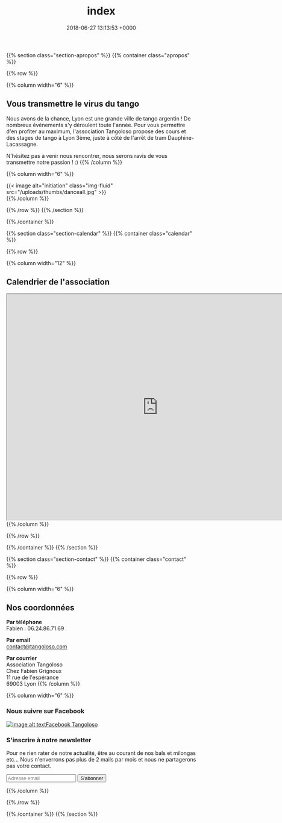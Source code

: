 ﻿---
title: index
date: 2018-06-27 13:13:53 +0000

---



{{% section class="section-apropos" %}}
{{% container class="apropos" %}}

{{% row  %}}

{{% column width="6" %}}
## Vous transmettre le virus du tango
Nous avons de la chance, Lyon est une grande ville de tango argentin ! De nombreux événements s'y déroulent toute l'année. Pour vous permettre d'en profiter au maximum,
l'association Tangoloso propose des cours et des stages de tango à Lyon 3ème, juste à côté de l'arrêt de tram Dauphine-Lacassagne.

N'hésitez pas à venir nous rencontrer, nous serons ravis de vous transmettre notre passion ! :)
{{% /column %}}



{{% column width="6" %}}
<div class='row'>
<div class='col-md-12'>{{< image alt="initiation" class="img-fluid" src="/uploads/thumbs/danceall.jpg" >}}</div>
</div>
{{% /column %}}

{{% /row %}}
{{% /section %}}

{{% /container %}}



{{% section class="section-calendar" %}}
{{% container class="calendar" %}}

{{% row  %}}

{{% column width="12" %}}
## Calendrier de l'association
<div class='embed-responsive embed-responsive-21by9'>
  <iframe class="embed-responsive-item" src="https://calendar.google.com/calendar/embed?src=krf6ac7liank5h568vudboh4f0%40group.calendar.google.com&amp;ctz=Europe/Paris" width="800" height="600"></iframe>
</div>
{{% /column %}}

{{% /row %}}

{{% /container %}}
{{% /section %}}


{{% section class="section-contact" %}}
{{% container class="contact" %}}

{{% row  %}}

{{% column width="6" %}}
## Nos coordonnées

**Par téléphone**  
Fabien : 06.24.86.71.69

**Par email**   
contact@tangoloso.com

**Par courrier**  
Association Tangoloso  
Chez Fabien Grignoux  
11 rue de l'espérance  
69003 Lyon
{{% /column %}}



{{% column width="6" %}}
### Nous suivre sur Facebook
<a href='https://www.facebook.com/tangoloso' class='btn btn-primary' role="button">![image alt text](/square-facebook-128.png)Facebook Tangoloso</a>

### S'inscrire à notre newsletter</h3>
Pour ne rien rater de notre actualité, être au courant de nos bals et milongas etc... Nous n'enverrons pas plus de 2 mails par mois et nous ne partagerons pas votre contact.

<div id="formnewsletter">
<div id="mc_embed_signup"><form id="mc-embedded-subscribe-form" class="validate" action="http://assolabs.us10.list-manage.com/subscribe/post?u=b9990dac1c51ad0a328f050c3&amp;id=cc97bf7079" method="post" name="mc-embedded-subscribe-form" novalidate="" target="_blank">
<div id="mc_embed_signup_scroll"><input id="mce-EMAIL" class="email" name="EMAIL" required="" type="email" value="" placeholder="Adresse email" /> <input id="mc-embedded-subscribe" class="button" name="subscribe" type="submit" value="S'abonner" /><input tabindex="-1" name="b_b9990dac1c51ad0a328f050c3_cc97bf7079" type="hidden" value="" /></div>
</form></div>

{{% /column %}}

{{% /row %}}

{{% /container %}}
{{% /section %}}
